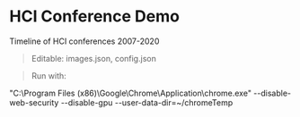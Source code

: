 # HCI Conference Demo
 Timeline of HCI conferences 2007-2020
 
 >Editable:
 images.json,
 config.json





>Run with:

 "C:\Program Files (x86)\Google\Chrome\Application\chrome.exe" --disable-web-security --disable-gpu --user-data-dir=~/chromeTemp
